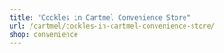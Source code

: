 ```yaml
---
title: "Cockles in Cartmel Convenience Store"
url: /cartmel/cockles-in-cartmel-convenience-store/
shop: convenience
---
```


